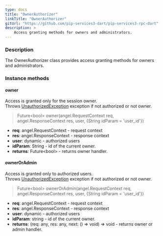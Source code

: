 ```yaml
---
type: docs
title: "OwnerAuthorizer"
linkTitle: "OwnerAuthorizer"
gitUrl: "https://github.com/pip-services3-dart/pip-services3-rpc-dart"
description: >
    Access granting methods for owners and administrators.
---
```


### Description

The OwnerAuthorizer class provides access granting methods for owners and administrators.

### Instance methods

#### owner
Access is granted only for the session owner.  
Throws [UnauthorizedException](../../../commons/errors/unauthorized_exception) exception if not authorized or not owner.

> Future\<bool\> owner(angel.RequestContext req, angel.ResponseContext res, user, {String idParam = 'user_id'})

- **req**: angel.RequestContext - request context
- **res**: angel.ResponseContext - response context
- **user**: dynamic - authorized users
- **idParam**: String - id of the current owner.
- **returns**: Future\<bool\> - returns owner handler.

#### ownerOrAdmin
Access is granted only to authorized users.   
Throws [UnauthorizedException](../../../commons/errors/unauthorized_exception) exception if not authorized or not owner.

> Future\<bool\> ownerOrAdmin(angel.RequestContext req, angel.ResponseContext res, user, {String idParam = 'user_id'})

- **req**: angel.RequestContext - request context
- **res**: angel.ResponseContext - response context
- **user**: dynamic - authorized users
- **idParam**: string - id of the current owner.
- **returns**: (req: any, res: any, next: () => void) => void - returns owner or admin handler.